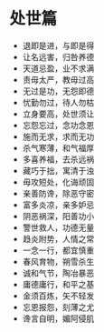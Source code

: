# 处世篇

- 退即是进，与即是得
- 让名远害，归咎养德
- 天道忌盈，业不求满
- 责毋太严，教毋过高
- 无过是功，无怨即德
- 忧勤勿过，待人勿枯
- 立身要高，处世须让
- 忘怨忘过，念功念恩
- 施而无求，求而无功
- 杀气寒薄，和气福厚
- 多喜养福，去杀远祸
- 藏巧于拙，寓清于浊
- 毋攻短处，化诲顽固
- 亲善防谗，除恶守密
- 富多炎凉，亲多妒忌
- 阴恶祸深，阳善功小
- 警世救人，功德无量
- 趋炎附势，人情之常
- 一念一行，都宜慎重
- 春风育物，朔雪杀生
- 诚和气节，陶冶暴恶
- 庸德庸行，和平之基
- 金须百炼，矢不轻发
- 忘恩报怨，刻薄之尤
- 谗言自明，媚阿侵肌